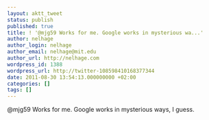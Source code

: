 ```yaml
---
layout: aktt_tweet
status: publish
published: true
title: ! '@mjg59 Works for me. Google works in mysterious wa...'
author: nelhage
author_login: nelhage
author_email: nelhage@mit.edu
author_url: http://nelhage.com
wordpress_id: 1388
wordpress_url: http://twitter-108598410168377344
date: 2011-08-30 13:54:13.000000000 +02:00
categories: []
tags: []
---
```

@mjg59 Works for me. Google works in mysterious ways, I guess.
